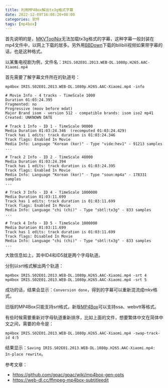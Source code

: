 ```yaml
---
title: 利用MP4Box解出tx3g格式字幕
date: 2022-12-09T16:08:20+08:00
categories: 软件
tags: [mp4box]
---
```


首先说明的是，[MKVToolNix](https://mkvtoolnix.download/)无法加载tx3g格式的字幕，这种字幕一般封装在mp4文件中，以网上下载的居多。另外用[BBDown](https://github.com/nilaoda/BBDown)下载的bilibili视频如果带字幕的话，也是这种格式。

以某集电视剧为例，文件名：`IRIS.S02E01.2013.WEB-DL.1080p.H265.AAC-Xiaomi.mp4`

首先需要了解字幕文件所在的轨道号：<!--more-->

    mp4box IRIS.S02E01.2013.WEB-DL.1080p.H265.AAC-Xiaomi.mp4 -info

```
# Movie Info - 4 tracks - TimeScale 1000
Duration 01:03:24.395
Fragmented: no
Progressive (moov before mdat)
Major Brand isom - version 512 - compatible brands: isom iso2 mp41
Created: UNKNOWN DATE

# Track 1 Info - ID 1 - TimeScale 90000
Media Duration 01:03:24.346  (recomputed 01:03:24.429)
Track has 1 edits: track duration is 01:03:24.346
Track flags: Enabled In Movie
Media Info: Language "Korean (kor)" - Type "vide:hev1" - 91213 samples
...

# Track 2 Info - ID 2 - TimeScale 48000
Media Duration 01:03:24.394
Track has 1 edits: track duration is 01:03:24.395
Track flags: Enabled In Movie
Media Info: Language "Korean (kor)" - Type "soun:mp4a" - 178331 samples
...

# Track 3 Info - ID 4 - TimeScale 1000000
Media Duration 01:03:11.699
Track has 1 edits: track duration is 01:03:11.699
Track flags: Enabled In Movie
Media Info: Language "chi (chi)" - Type "sbtl:tx3g" - 833 samples
...

# Track 4 Info - ID 5 - TimeScale 1000000
Media Duration 01:03:11.699
Track has 1 edits: track duration is 01:03:11.699
Track flags: Disabled In Movie
Media Info: Language "chi (chi)" - Type "sbtl:tx3g" - 833 samples
...
```

大致信息如上，其中ID4和ID5就是两个字母轨道。

分别以srt格式解出两个轨道：

```
mp4box IRIS.S02E01.2013.WEB-DL.1080p.H265.AAC-Xiaomi.mp4 -srt 4
mp4box IRIS.S02E01.2013.WEB-DL.1080p.H265.AAC-Xiaomi.mp4 -srt 5
```

成功的话，结果会显示：`Conversion done`，得到的字幕可以重新混流成mkv格式。

旧版的MP4Box只能支持srt格式，新版[MP4Box](https://github.com/gpac/gpac#mp4box)可以支持ssa、webvtt等格式。

有些时候需要重新对字母轨道重新排序，比如上面的文件，想要繁体中文在简体中文之间，需要的命令是：

    mp4box IRIS.S02E01.2013.WEB-DL.1080p.H265.AAC-Xiaomi.mp4 -swap-track-id 4:5

结果显示：`Saving IRIS.S02E01.2013.WEB-DL.1080p.H265.AAC-Xiaomi.mp4: In-place rewrite`。

参考文章：

- https://github.com/gpac/gpac/wiki/mp4box-gen-opts
- https://web-dl.cc/ffmpeg-mp4box-subtitleedit
